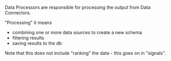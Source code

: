 Data Processors are responsible for processing the output from Data Connectors.

"Processing" it means
* combining one or more data sources to create a new schema
* filtering results
* saving results to the db

Note that this does not include "ranking" the data - this goes on in "signals".

